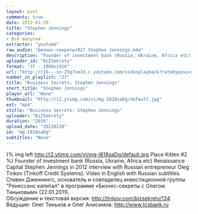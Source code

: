 ```yaml
---
layout: post
comments: true
date: 2012-01-20
title: "Stephen Jennings"
categories:
- Все выпуски
extractor: "youtube"
raw_audio: "Бизнес-секреты/027 Stephen Jennings.m4a"
description: "Founder of investment bank (Russia, Ukraine, Africa etc) Renaissance Capital Stephen Jennings in 2012 interview with Russian entrepreneur Oleg Tinkov (Tinkoff Credit Systems). Video in English with Russian subtitles.\nСтивен Дженнингс, основатель и совладелец инвестиционной группы \"Ренессанс капитал\" в программе «Бизнес-секреты с Олегом Тиньковым» (22.01.2011).\nОбсуждение и текстовая версия:  http://tinkov.com/bizsekrety/134\nВедущие: Олег Тиньков и Олег Анисимов: http://www.tcsbank.ru"
uploader_id: "BiZSekrety"
format: "37 - 1080x1920"
url: "http://r16---sn-25g7sm7d.c.youtube.com/videoplayback?ratebypass=yes&expire=1362518413&itag=37&ipbits=8&ms=au&id=9a0f88f35f2c6838&fexp=923416%2C907720%2C919330%2C919320%2C914071%2C916625%2C902543%2C920704%2C912806%2C902000%2C922403%2C922405%2C929901%2C913605%2C925006%2C906938%2C931202%2C908529%2C920201%2C929602%2C930101%2C930603%2C906834%2C926403%2C913570%2C901451&mt=1362494954&sver=3&source=youtube&upn=G3jKky-1DCI&mv=m&sparams=cp%2Cid%2Cip%2Cipbits%2Citag%2Cratebypass%2Csource%2Cupn%2Cexpire&key=yt1&ip=92.255.182.31&cp=U0hVR1VMVl9GTUNONV9NRlpFOi0wcURTN3BvS2dm&newshard=yes&signature=C6C721253306F2C01A849C6EE1E81AA52C19E7B1.12CF520216B991CB252136C8525C7E3D6D75D482"
number_in_playlist: "27"
title: "Business Secrets: Stephen Jennings"
short_title: "Stephen Jennings"
player_url: "None"
thumbnail: "http://i2.ytimg.com/vi/mg-I818saDg/default.jpg"
ext: "mp4"
stitle: "Business Secrets: Stephen Jennings"
uploader: "BiZSekrety"
duration: "2036"
upload_date: "20120120"
id: "mg-I818saDg"
subtitles: "None"
---
```


{% img left http://i2.ytimg.com/vi/mg-I818saDg/default.jpg Place Kitten #2 %}
Founder of investment bank (Russia, Ukraine, Africa etc) Renaissance Capital Stephen Jennings in 2012 interview with Russian entrepreneur Oleg Tinkov (Tinkoff Credit Systems). Video in English with Russian subtitles.  
Стивен Дженнингс, основатель и совладелец инвестиционной группы "Ренессанс капитал" в программе «Бизнес-секреты с Олегом Тиньковым» (22.01.2011).  
Обсуждение и текстовая версия:  http://tinkov.com/bizsekrety/134  
Ведущие: Олег Тиньков и Олег Анисимов: http://www.tcsbank.ru